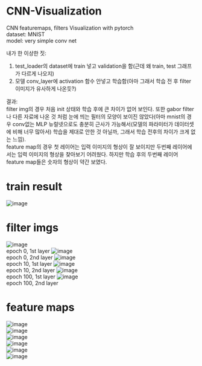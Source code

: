 # CNN-Visualization
CNN featuremaps, filters Visualization with pytorch  
dataset: MNIST  
model: very simple conv net

내가 한 이상한 짓:
1. test_loader의 dataset에 train 넣고 validation을 함(근데 왜 train, test 그래프가 다르게 나오지)
2. 모델 conv_layer에 activation 함수 안넣고 학습함(아마 그래서 학습 전 후 filter 이미지가 유사하게 나온듯?)

결과:  
filter img의 경우 처음 init 상태와 학습 후에 큰 차이가 없어 보인다. 또한 gabor filter나 다른 자료에 나온 것 처럼 눈에 띄는 필터의 모양이 보이진 않았다(아마 mnist의 경우 conv없는 MLP 뉴럴넷으로도 충분히 근사가 가능해서(모델의 파라미터가 데이터셋에 비해 너무 많아서) 학습을 제대로 안한 것 아닐까, 그래서 학습 전후의 차이가 크게 없는 느낌).  
feature map의 경우 첫 레이어는 입력 이미지의 형상이 잘 보이지만 두번째 레이어에서는 입력 이미지의 형상을 찾아보기 어려웠다. 하지만 학습 후의 두번째 레이어 feature map들은 숫자의 형상이 약간 보였다.

# train result
![image](/train%20result/result.png)

# filter imgs
![image](/filter%20imgs/model0%200.png)  
epoch 0, 1st layer
![image](/filter%20imgs/model0%201.png)  
epoch 0, 2nd layer
![image](/filter%20imgs/model10%200.png)  
epoch 10, 1st layer
![image](/filter%20imgs/model10%201.png)  
epoch 10, 2nd layer
![image](/filter%20imgs/model100%200.png)  
epoch 100, 1st layer
![image](/filter%20imgs/model100%201.png)  
epoch 100, 2nd layer

# feature maps
![image]()  
![image]()  
![image]()  
![image]()  
![image]()  
![image]()  
